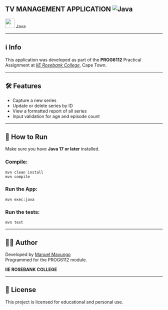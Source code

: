 ## TV MANAGEMENT APPLICATION ![Java](https://img.shields.io/badge/Built%20With-Java-orange?logo=java&logoColor=white)


<img src="https://cdn.jsdelivr.net/gh/devicons/devicon/icons/java/java-original.svg" width="30"/> Java 

---

## ℹ️ Info
This application was developed as part of the **PROG6112** Practical Assignment at *[IIE Rosebank College](https://www.rosebankcollege.co.za/)*, Cape Town.

---

## 🛠 Features
- Capture a new series
- Update or delete series by ID
- View a formatted report of all series
- Input validation for age and episode count

---

[//]: # (## 📸 Sample Output)

[//]: # ()
[//]: # (---)

## 🧪 How to Run

Make sure you have **Java 17 or later** installed.

### Compile:
```
mvn clean install
mvn compile
```
### Run the App:
```
mvn exec:java
```
### Run the tests:
```
mvn test
```

---
## 👨‍💻 Author 

Developed by [Manuel Mavungo](https://github.com/guiomav) <br/>
Programmed for the PROG6112 module. <br>

**IIE ROSEBANK COLLEGE**

---
## 📝 License

This project is licensed for educational and personal use.